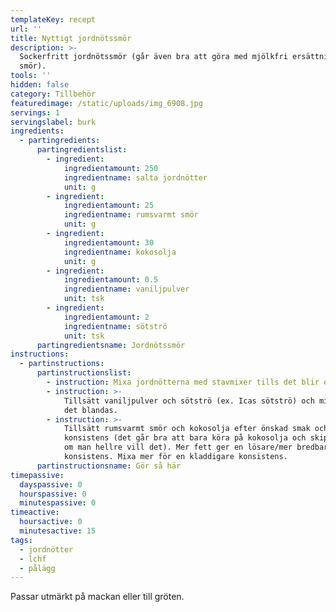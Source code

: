 ```yaml
---
templateKey: recept
url: ''
title: Nyttigt jordnötssmör
description: >-
  Sockerfritt jordnötssmör (går även bra att göra med mjölkfri ersättning för
  smör).
tools: ''
hidden: false
category: Tillbehör
featuredimage: /static/uploads/img_6908.jpg
servings: 1
servingslabel: burk
ingredients:
  - partingredients:
      partingredientslist:
        - ingredient:
            ingredientamount: 250
            ingredientname: salta jordnötter
            unit: g
        - ingredient:
            ingredientamount: 25
            ingredientname: rumsvarmt smör
            unit: g
        - ingredient:
            ingredientamount: 30
            ingredientname: kokosolja
            unit: g
        - ingredient:
            ingredientamount: 0.5
            ingredientname: vaniljpulver
            unit: tsk
        - ingredient:
            ingredientamount: 2
            ingredientname: sötströ
            unit: tsk
      partingredientsname: Jordnötssmör
instructions:
  - partinstructions:
      partinstructionslist:
        - instruction: Mixa jordnötterna med stavmixer tills det blir en kladdig massa.
        - instruction: >-
            Tillsätt vaniljpulver och sötströ (ex. Icas sötströ) och mixa så att
            det blandas.
        - instruction: >-
            Tillsätt rumsvarmt smör och kokosolja efter önskad smak och
            konsistens (det går bra att bara köra på kokosolja och skippa smöret
            om man hellre vill det). Mer fett ger en lösare/mer bredbar
            konsistens. Mixa mer för en kladdigare konsistens.
      partinstructionsname: Gör så här
timepassive:
  dayspassive: 0
  hourspassive: 0
  minutespassive: 0
timeactive:
  hoursactive: 0
  minutesactive: 15
tags:
  - jordnötter
  - lchf
  - pålägg
---
```


Passar utmärkt på mackan eller till gröten.
